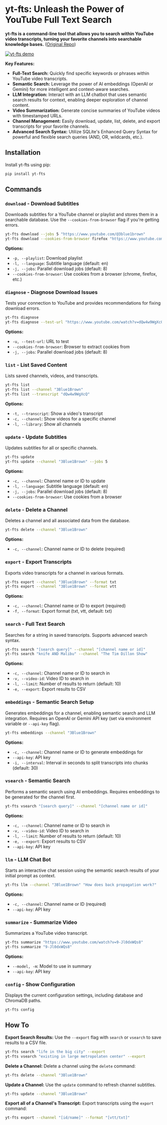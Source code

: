 # yt-fts: Unleash the Power of YouTube Full Text Search

**yt-fts is a command-line tool that allows you to search within YouTube video transcripts, turning your favorite channels into searchable knowledge bases.** ([Original Repo](https://github.com/NotJoeMartinez/yt-fts))

[![yt-fts demo](https://github.com/NotJoeMartinez/yt-fts/assets/39905973/6ffd8962-d060-490f-9e73-9ab179402f14)](https://github.com/NotJoeMartinez/yt-fts/assets/39905973/6ffd8962-d060-490f-9e73-9ab179402f14)

**Key Features:**

*   **Full-Text Search:** Quickly find specific keywords or phrases within YouTube video transcripts.
*   **Semantic Search:** Leverage the power of AI embeddings (OpenAI or Gemini) for more intelligent and context-aware searches.
*   **LLM Integration:** Interact with an LLM chatbot that uses semantic search results for context, enabling deeper exploration of channel content.
*   **Video Summarization:** Generate concise summaries of YouTube videos with timestamped URLs.
*   **Channel Management:** Easily download, update, list, delete, and export transcripts for your favorite channels.
*   **Advanced Search Syntax:** Utilize SQLite's Enhanced Query Syntax for powerful and flexible search queries (AND, OR, wildcards, etc.).

## Installation

Install yt-fts using pip:

```bash
pip install yt-fts
```

## Commands

### `download` - Download Subtitles

Downloads subtitles for a YouTube channel or playlist and stores them in a searchable database.  Use the `--cookies-from-browser` flag if you're getting errors.

```bash
yt-fts download --jobs 5 "https://www.youtube.com/@3blue1brown"
yt-fts download --cookies-from-browser firefox "https://www.youtube.com/@3blue1brown"
```

**Options:**
*   `-p, --playlist`: Download playlist
*   `-l, --language`: Subtitle language (default: en)
*   `-j, --jobs`: Parallel download jobs (default: 8)
*   `--cookies-from-browser`: Use cookies from a browser (chrome, firefox, etc.)

### `diagnose` - Diagnose Download Issues

Tests your connection to YouTube and provides recommendations for fixing download errors.

```bash
yt-fts diagnose
yt-fts diagnose --test-url "https://www.youtube.com/watch?v=dQw4w9WgXcQ" --cookies-from-browser firefox
```

**Options:**
*   `-u, --test-url`: URL to test
*   `--cookies-from-browser`: Browser to extract cookies from
*   `-j, --jobs`: Parallel download jobs (default: 8)

### `list` - List Saved Content

Lists saved channels, videos, and transcripts.

```bash
yt-fts list
yt-fts list --channel "3Blue1Brown"
yt-fts list --transcript "dQw4w9WgXcQ"
```

**Options:**
*   `-t, --transcript`: Show a video's transcript
*   `-c, --channel`: Show videos for a specific channel
*   `-l, --library`: Show all channels

### `update` - Update Subtitles

Updates subtitles for all or specific channels.

```bash
yt-fts update
yt-fts update --channel "3Blue1Brown" --jobs 5
```

**Options:**
*   `-c, --channel`: Channel name or ID to update
*   `-l, --language`: Subtitle language (default: en)
*   `-j, --jobs`: Parallel download jobs (default: 8)
*   `--cookies-from-browser`: Use cookies from a browser

### `delete` - Delete a Channel

Deletes a channel and all associated data from the database.

```bash
yt-fts delete --channel "3Blue1Brown"
```

**Options:**
*   `-c, --channel`: Channel name or ID to delete (required)

### `export` - Export Transcripts

Exports video transcripts for a channel in various formats.

```bash
yt-fts export --channel "3Blue1Brown" --format txt
yt-fts export --channel "3Blue1Brown" --format vtt
```

**Options:**
*   `-c, --channel`: Channel name or ID to export (required)
*   `-f, --format`: Export format (txt, vtt, default: txt)

### `search` - Full Text Search

Searches for a string in saved transcripts. Supports advanced search syntax.

```bash
yt-fts search "[search query]" --channel "[channel name or id]"
yt-fts search "knife AND Malibu" --channel "The Tim Dillon Show"
```

**Options:**
*   `-c, --channel`: Channel name or ID to search in
*   `-v, --video-id`: Video ID to search in
*   `-l, --limit`: Number of results to return (default: 10)
*   `-e, --export`: Export results to CSV

### `embeddings` - Semantic Search Setup

Generates embeddings for a channel, enabling semantic search and LLM integration. Requires an OpenAI or Gemini API key (set via environment variable or `--api-key` flag).

```bash
yt-fts embeddings --channel "3Blue1Brown"
```

**Options:**
*   `-c, --channel`: Channel name or ID to generate embeddings for
*   `--api-key`: API key
*   `-i, --interval`: Interval in seconds to split transcripts into chunks (default: 30)

### `vsearch` - Semantic Search

Performs a semantic search using AI embeddings.  Requires embeddings to be generated for the channel first.

```bash
yt-fts vsearch "[search query]" --channel "[channel name or id]"
```

**Options:**
*   `-c, --channel`: Channel name or ID to search in
*   `-v, --video-id`: Video ID to search in
*   `-l, --limit`: Number of results to return (default: 10)
*   `-e, --export`: Export results to CSV
*   `--api-key`: API key

### `llm` - LLM Chat Bot

Starts an interactive chat session using the semantic search results of your initial prompt as context.

```bash
yt-fts llm --channel "3Blue1Brown" "How does back propagation work?"
```

**Options:**
*   `-c, --channel`: Channel name or ID (required)
*   `--api-key`: API key

### `summarize` - Summarize Video

Summarizes a YouTube video transcript.

```bash
yt-fts summarize "https://www.youtube.com/watch?v=9-Jl0dxWQs8"
yt-fts summarize "9-Jl0dxWQs8"
```

**Options:**
*   `--model, -m`: Model to use in summary
*   `--api-key`: API key

### `config` - Show Configuration

Displays the current configuration settings, including database and ChromaDB paths.

```bash
yt-fts config
```

## How To

**Export Search Results:** Use the `--export` flag with `search` or `vsearch` to save results to a CSV file.

```bash
yt-fts search "life in the big city" --export
yt-fts vsearch "existing in large metropolaten center" --export
```

**Delete a Channel:** Delete a channel using the `delete` command:

```bash
yt-fts delete --channel "3Blue1Brown"
```

**Update a Channel:** Use the `update` command to refresh channel subtitles.

```bash
yt-fts update --channel "3Blue1Brown"
```

**Export all of a Channel's Transcript:** Export transcripts using the `export` command:

```bash
yt-fts export --channel "[id/name]" --format "[vtt/txt]"
```